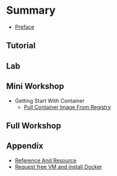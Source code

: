 # Summary​

- [Preface](preface.md)

## Tutorial

## Lab

## Mini Workshop

- Getting Start With Container
  - [Pull Container Image From Registry](getting-started/pull-container-image.md)

## Full Workshop

## Appendix

- [Reference And Resource](appendix/reference-and-resource.md)
- [Request free VM and install Docker](appendix/install-docker-free-vm.md)
